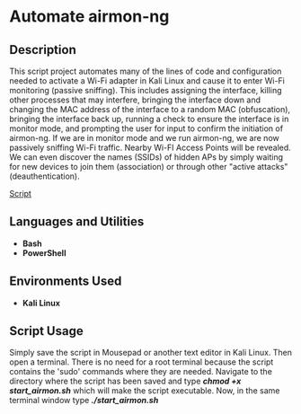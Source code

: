 <h1>Automate airmon-ng</h1>

<h2>Description</h2>
This script project automates many of the lines of code and configuration needed to activate a Wi-Fi adapter in Kali Linux and cause it to enter Wi-Fi monitoring (passive sniffing). This includes assigning the interface, killing other processes  
that may interfere, bringing the interface down and changing the MAC address of the interface to a random MAC (obfuscation), bringing the interface back up, running a check to ensure the interface is in monitor mode,  
and prompting the user for input to confirm the initiation of airmon-ng. If we are in monitor mode and we run airmon-ng, we are now passively sniffing Wi-Fi traffic. Nearby Wi-FI Access Points will be revealed. We can even discover the names (SSIDs) of hidden APs  
by simply waiting for new devices to join them (association) or through other "active attacks" (deauthentication).
<br />

[Script](https://github.com/bgtestpage/Automate-Airmon-ng/start-airmon.sh)

<h2>Languages and Utilities</h2>

- <b>Bash</b>
- <b>PowerShell</b> 

<h2>Environments Used </h2>

- <b>Kali Linux</b>

<h2>Script Usage</h2>

<p>Simply save the script in Mousepad or another text editor in Kali Linux. Then open a terminal. There is no need for a root terminal because the script contains the 'sudo' commands where they are
  needed. Navigate to the directory where the script has been saved and type <b><i>chmod +x start_airmon.sh</i></b>  which will make the script executable. Now, in the same terminal window type <b><i>./start_airmon.sh</i></b></p>



<!--
 ```diff
- text in red
+ text in green
! text in orange
# text in gray
@@ text in purple (and bold)@@
```
--!>
